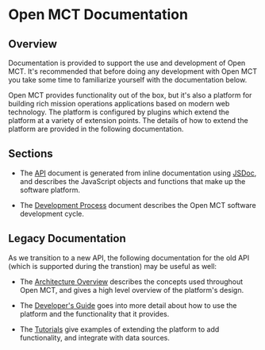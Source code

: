 # Open MCT Documentation

## Overview

 Documentation is provided to support the use and development of
 Open MCT. It's recommended that before doing
 any development with Open MCT you take some time to familiarize yourself
 with the documentation below.

 Open MCT provides functionality out of the box, but it's also a platform for
 building rich mission operations applications based on modern web technology. 
 The platform is configured by plugins which extend the platform at a variety
 of extension points. The details of how to
 extend the platform are provided in the following documentation.

## Sections
 
 * The [API](api/) document is generated from inline documentation 
 using [JSDoc](http://usejsdoc.org/), and describes the JavaScript objects and
 functions that make up the software platform.

 * The [Development Process](process/) document describes the
 Open MCT software development cycle.

## Legacy Documentation

As we transition to a new API, the following documentation for the old API
(which is supported during the transtion) may be useful as well:

 * The [Architecture Overview](architecture/) describes the concepts used
 throughout Open MCT, and gives a high level overview of the platform's design.

 * The [Developer's Guide](guide/) goes into more detail about how to use the
 platform and the functionality that it provides.

 * The [Tutorials](tutorials/) give examples of extending the platform to add
 functionality,
 and integrate with data sources.

